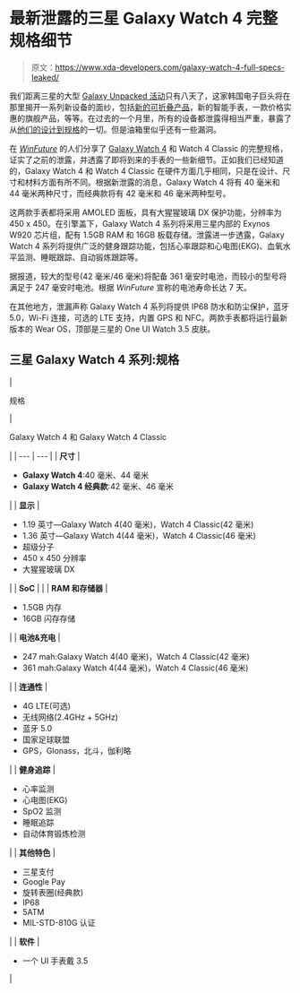 # 最新泄露的三星 Galaxy Watch 4 完整规格细节

> 原文：<https://www.xda-developers.com/galaxy-watch-4-full-specs-leaked/>

我们距离三星的大型 [Galaxy Unpacked 活动](https://www.xda-developers.com/samsung-teases-galaxy-unpacked-event-august/)只有八天了，这家韩国电子巨头将在那里揭开一系列新设备的面纱，包括[新的可折叠产品](https://www.xda-developers.com/samsung-galaxy-z-fold-3/)，新的智能手表，一款价格实惠的旗舰产品，等等。在过去的一个月里，所有的设备都泄露得相当严重，暴露了从[他们的设计到规格](https://www.xda-developers.com/galaxy-watch-4-series-amazon-leak/)的一切。但是油箱里似乎还有一些漏洞。

在 [*WinFuture*](https://winfuture.de/news,124384.html) 的人们分享了 [Galaxy Watch 4](https://www.xda-developers.com/samsung-galaxy-watch-4/) 和 Watch 4 Classic 的完整规格，证实了之前的泄露，并透露了即将到来的手表的一些新细节。正如我们已经知道的，Galaxy Watch 4 和 Watch 4 Classic 在硬件方面几乎相同，只是在设计、尺寸和材料方面有所不同。根据新泄露的消息，Galaxy Watch 4 将有 40 毫米和 44 毫米两种尺寸，而经典款将有 42 毫米和 46 毫米两种型号。

这两款手表都将采用 AMOLED 面板，具有大猩猩玻璃 DX 保护功能，分辨率为 450 x 450。在引擎盖下，Galaxy Watch 4 系列将采用三星内部的 Exynos W920 芯片组，配有 1.5GB RAM 和 16GB 板载存储。泄露进一步透露，Galaxy Watch 4 系列将提供广泛的健身跟踪功能，包括心率跟踪和心电图(EKG)、血氧水平监测、睡眠跟踪、自动锻炼跟踪等。

据报道，较大的型号(42 毫米/46 毫米)将配备 361 毫安时电池，而较小的型号将满足于 247 毫安时电池。根据 *WinFuture* 宣称的电池寿命长达 7 天。

在其他地方，泄漏声称 Galaxy Watch 4 系列将提供 IP68 防水和防尘保护，蓝牙 5.0，Wi-Fi 连接，可选的 LTE 支持，内置 GPS 和 NFC。两款手表都将运行最新版本的 Wear OS，顶部是三星的 One UI Watch 3.5 皮肤。

## 三星 Galaxy Watch 4 系列:规格

| 

规格

 | 

Galaxy Watch 4 和 Galaxy Watch 4 Classic

 |
| --- | --- |
| **尺寸** | 

*   **Galaxy Watch 4**:40 毫米、44 毫米
*   **Galaxy Watch 4 经典款**:42 毫米、46 毫米

 |
| **显示** | 

*   1.19 英寸—Galaxy Watch 4(40 毫米)，Watch 4 Classic(42 毫米)
*   1.36 英寸—Galaxy Watch 4(44 毫米)，Watch 4 Classic(46 毫米)
*   超级分子
*   450 x 450 分辨率
*   大猩猩玻璃 DX

 |
| **SoC** |  |
| **RAM 和存储器** | 

*   1.5GB 内存
*   16GB 闪存存储

 |
| **电池&充电** | 

*   247 mah:Galaxy Watch 4(40 毫米)，Watch 4 Classic(42 毫米)
*   361 mah:Galaxy Watch 4(44 毫米)，Watch 4 Classic(46 毫米)

 |
| **连通性** | 

*   4G LTE(可选)
*   无线网络(2.4GHz + 5GHz)
*   蓝牙 5.0
*   国家足球联盟
*   GPS，Glonass，北斗，伽利略

 |
| **健身追踪** | 

*   心率监测
*   心电图(EKG)
*   SpO2 监测
*   睡眠追踪
*   自动体育锻炼检测

 |
| **其他特色** | 

*   三星支付
*   Google Pay
*   旋转表圈(经典款)
*   IP68
*   5ATM
*   MIL-STD-810G 认证

 |
| **软件** | 

*   一个 UI 手表戴 3.5

 |
